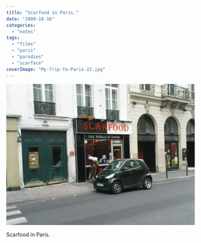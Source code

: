 ```yaml
---
title: "Scarfood in Paris."
date: "2009-10-16"
categories: 
  - "notes"
tags: 
  - "films"
  - "paris"
  - "parodies"
  - "scarface"
coverImage: "My-Trip-To-Paris-22.jpg"
---
```


![](images/My-Trip-To-Paris-22-1024x768.jpg)

Scarfood in Paris.
